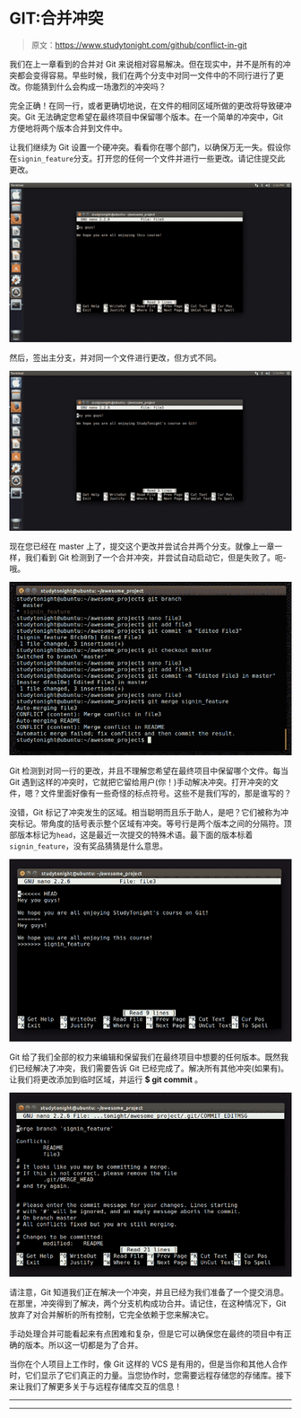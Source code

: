 # GIT:合并冲突

> 原文：<https://www.studytonight.com/github/conflict-in-git>

我们在上一章看到的合并对 Git 来说相对容易解决。但在现实中，并不是所有的冲突都会变得容易。早些时候，我们在两个分支中对同一文件中的不同行进行了更改。你能猜到什么会构成一场激烈的冲突吗？

完全正确！在同一行，或者更确切地说，在文件的相同区域所做的更改将导致硬冲突。Git 无法确定您希望在最终项目中保留哪个版本。在一个简单的冲突中，Git 方便地将两个版本合并到文件中。

让我们继续为 Git 设置一个硬冲突。看看你在哪个部门，以确保万无一失。假设你在`signin_feature`分支。打开您的任何一个文件并进行一些更改。请记住提交此更改。

![Merge Conflicts in GIT](img/be83cb40a05f36beba5c1b1aecfb2ff8.png)

然后，签出主分支，并对同一个文件进行更改，但方式不同。

![Merge Conflicts in GIT](img/f9c8141052242537b2e3c3258240542a.png)

现在您已经在 master 上了，提交这个更改并尝试合并两个分支。就像上一章一样，我们看到 Git 检测到了一个合并冲突，并尝试自动启动它，但是失败了。呃-哦。

![Merge Conflicts in GIT](img/9d6ec2422106d1e1060157575eb408a7.png)

Git 检测到对同一行的更改，并且不理解您希望在最终项目中保留哪个文件。每当 Git 遇到这样的冲突时，它就把它留给用户(你！)手动解决冲突。打开冲突的文件，嗯？文件里面好像有一些奇怪的标点符号。这些不是我们写的，那是谁写的？

没错，Git 标记了冲突发生的区域。相当聪明而且乐于助人，是吧？它们被称为冲突标记。带角度的括号表示整个区域有冲突。等号行是两个版本之间的分隔符。顶部版本标记为`head`，这是最近一次提交的特殊术语。最下面的版本标着`signin_feature`，没有奖品猜猜是什么意思。

![Merge Conflicts in GIT](img/7ea80106db9a4dabfe7b42e864ab4542.png)

Git 给了我们全部的权力来编辑和保留我们在最终项目中想要的任何版本。既然我们已经解决了冲突，我们需要告诉 Git 已经完成了。解决所有其他冲突(如果有)。让我们将更改添加到临时区域，并运行 **$ git commit** 。

![Merge Conflicts in GIT](img/fc909c906c4c82d63ed2858dfcebbd22.png)

请注意，Git 知道我们正在解决一个冲突，并且已经为我们准备了一个提交消息。在那里，冲突得到了解决，两个分支机构成功合并。请记住，在这种情况下，Git 放弃了对合并解析的所有控制，它完全依赖于您来解决它。

手动处理合并可能看起来有点困难和复杂，但是它可以确保您在最终的项目中有正确的版本。所以这一切都是为了合并。

当你在个人项目上工作时，像 Git 这样的 VCS 是有用的，但是当你和其他人合作时，它们显示了它们真正的力量。当您协作时，您需要远程存储您的存储库。接下来让我们了解更多关于与远程存储库交互的信息！

* * *

* * *